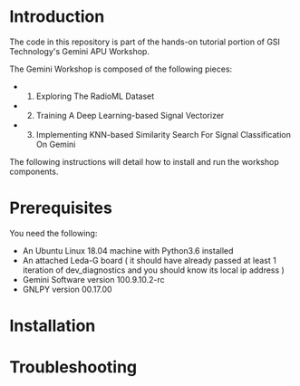 # Introduction

The code in this repository is part of the hands-on tutorial portion of GSI Technology's Gemini APU Workshop.

The Gemini Workshop is composed of the following pieces:
* 1. Exploring The RadioML Dataset
* 2. Training A Deep Learning-based Signal Vectorizer
* 3. Implementing KNN-based Similarity Search For Signal Classification On Gemini

The following instructions will detail how to install and run the workshop components.

# Prerequisites

You need the following:
* An Ubuntu Linux 18.04 machine with Python3.6 installed
* An attached Leda-G board ( it should have already passed at least 1 iteration of dev_diagnostics and you should know its local ip address )
* Gemini Software version 100.9.10.2-rc
* GNLPY version 00.17.00

# Installation

# Troubleshooting

## 



